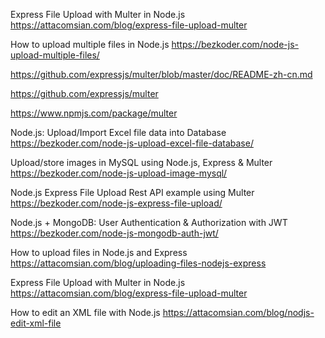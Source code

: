 Express File Upload with Multer in Node.js
https://attacomsian.com/blog/express-file-upload-multer

How to upload multiple files in Node.js
https://bezkoder.com/node-js-upload-multiple-files/

https://github.com/expressjs/multer/blob/master/doc/README-zh-cn.md

https://github.com/expressjs/multer

https://www.npmjs.com/package/multer

Node.js: Upload/Import Excel file data into Database
https://bezkoder.com/node-js-upload-excel-file-database/

Upload/store images in MySQL using Node.js, Express & Multer
https://bezkoder.com/node-js-upload-image-mysql/

Node.js Express File Upload Rest API example using Multer
https://bezkoder.com/node-js-express-file-upload/

Node.js + MongoDB: User Authentication & Authorization with JWT
https://bezkoder.com/node-js-mongodb-auth-jwt/

How to upload files in Node.js and Express
https://attacomsian.com/blog/uploading-files-nodejs-express

Express File Upload with Multer in Node.js
https://attacomsian.com/blog/express-file-upload-multer

How to edit an XML file with Node.js
https://attacomsian.com/blog/nodjs-edit-xml-file
